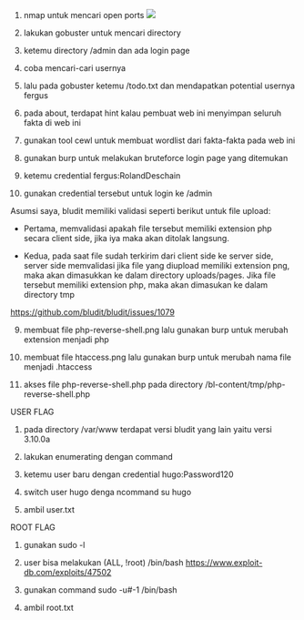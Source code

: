 1. nmap untuk mencari open ports
![](assets/message/messageImage_1603477004000.jpg)
2. lakukan gobuster untuk mencari directory

3. ketemu directory /admin dan ada login page

4. coba mencari-cari usernya

5. lalu pada gobuster ketemu /todo.txt dan mendapatkan potential usernya fergus

6. pada about, terdapat hint kalau pembuat web ini menyimpan seluruh fakta di web ini

7. gunakan tool cewl untuk membuat wordlist dari fakta-fakta pada web ini

6. gunakan burp untuk melakukan bruteforce login page yang ditemukan

7. ketemu credential fergus:RolandDeschain

8. gunakan credential tersebut untuk login ke /admin

Asumsi saya, bludit memiliki validasi seperti berikut untuk file upload:

- Pertama, memvalidasi apakah file tersebut memiliki extension php secara client side, jika iya maka akan ditolak langsung.

- Kedua, pada saat file sudah terkirim dari client side ke server side, server side memvalidasi jika file yang diupload memiliki extension png, maka akan dimasukkan ke dalam directory uploads/pages. Jika file tersebut memiliki extension php, maka akan dimasukan ke dalam directory tmp

https://github.com/bludit/bludit/issues/1079

9. membuat file php-reverse-shell.png lalu gunakan burp untuk merubah extension menjadi php

10. membuat file htaccess.png lalu gunakan burp untuk merubah nama file menjadi .htaccess

11. akses file php-reverse-shell.php pada directory /bl-content/tmp/php-reverse-shell.php

USER FLAG

1. pada directory /var/www terdapat versi bludit yang lain yaitu versi 3.10.0a

2. lakukan enumerating dengan command

3. ketemu user baru dengan credential hugo:Password120

4. switch user hugo denga ncommand su hugo

5. ambil user.txt

ROOT FLAG

1. gunakan sudo -l

2. user bisa melakukan (ALL, !root) /bin/bash https://www.exploit-db.com/exploits/47502

3. gunakan command sudo -u#-1 /bin/bash

4. ambil root.txt
